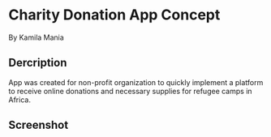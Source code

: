 # Charity Donation App Concept 

By Kamila Mania


## Dercription

App was created for non-profit organization to quickly implement a platform to receive online donations and necessary  supplies for refugee camps in Africa.


## Screenshot
  
  
  
